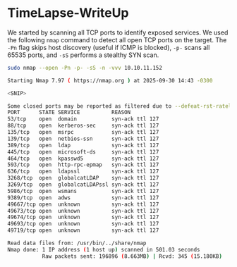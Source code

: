 # TimeLapse-WriteUp

We started by scanning all TCP ports to identify exposed services.
We used the following `nmap` command to detect all open TCP ports on the target. The `-Pn` flag skips host discovery (useful if ICMP is blocked), `-p-` scans all 65535 ports, and `-sS` performs a stealthy SYN scan.

```bash
sudo nmap --open -Pn -p- -sS -n -vvv 10.10.11.152

Starting Nmap 7.97 ( https://nmap.org ) at 2025-09-30 14:43 -0300

<SNIP>

Some closed ports may be reported as filtered due to --defeat-rst-ratelimit
PORT      STATE SERVICE          REASON
53/tcp    open  domain           syn-ack ttl 127
88/tcp    open  kerberos-sec     syn-ack ttl 127
135/tcp   open  msrpc            syn-ack ttl 127
139/tcp   open  netbios-ssn      syn-ack ttl 127
389/tcp   open  ldap             syn-ack ttl 127
445/tcp   open  microsoft-ds     syn-ack ttl 127
464/tcp   open  kpasswd5         syn-ack ttl 127
593/tcp   open  http-rpc-epmap   syn-ack ttl 127
636/tcp   open  ldapssl          syn-ack ttl 127
3268/tcp  open  globalcatLDAP    syn-ack ttl 127
3269/tcp  open  globalcatLDAPssl syn-ack ttl 127
5986/tcp  open  wsmans           syn-ack ttl 127
9389/tcp  open  adws             syn-ack ttl 127
49667/tcp open  unknown          syn-ack ttl 127
49673/tcp open  unknown          syn-ack ttl 127
49674/tcp open  unknown          syn-ack ttl 127
49693/tcp open  unknown          syn-ack ttl 127
49719/tcp open  unknown          syn-ack ttl 127

Read data files from: /usr/bin/../share/nmap
Nmap done: 1 IP address (1 host up) scanned in 501.03 seconds
           Raw packets sent: 196896 (8.663MB) | Rcvd: 345 (15.180KB)
```
